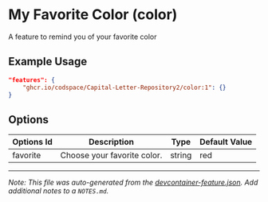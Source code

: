 
# My Favorite Color (color)

A feature to remind you of your favorite color

## Example Usage

```json
"features": {
    "ghcr.io/codspace/Capital-Letter-Repository2/color:1": {}
}
```

## Options

| Options Id | Description | Type | Default Value |
|-----|-----|-----|-----|
| favorite | Choose your favorite color. | string | red |



---

_Note: This file was auto-generated from the [devcontainer-feature.json](https://github.com/codspace/Capital-Letter-Repository2/blob/main/src/color/devcontainer-feature.json).  Add additional notes to a `NOTES.md`._
